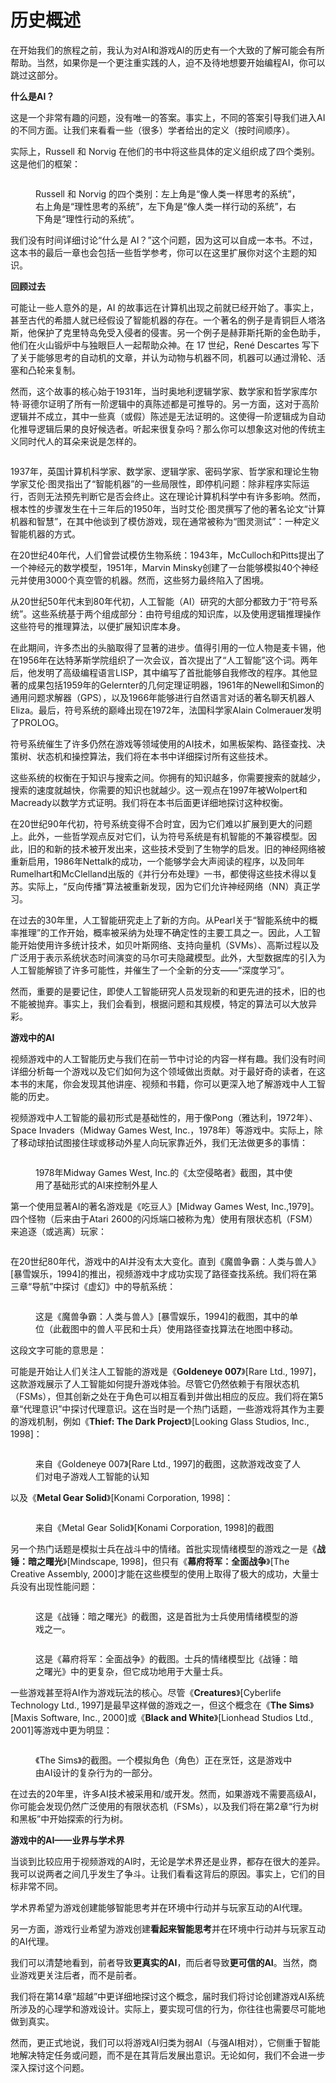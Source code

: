 # 历史概述

在开始我们的旅程之前，我认为对AI和游戏AI的历史有一个大致的了解可能会有所帮助。当然，如果你是一个更注重实践的人，迫不及待地想要开始编程AI，你可以跳过这部分。

**什么是AI？**

这是一个非常有趣的问题，没有唯一的答案。事实上，不同的答案引导我们进入AI的不同方面。让我们来看看一些（很多）学者给出的定义（按时间顺序）。

实际上，Russell 和 Norvig 在他们的书中将这些具体的定义组织成了四个类别。这是他们的框架：

<figure><img src="../../../.gitbook/assets/企业微信截图_17234551703180.png" alt=""><figcaption><p>Russell 和 Norvig 的四个类别：左上角是“像人类一样思考的系统”，右上角是“理性思考的系统”，左下角是“像人类一样行动的系统”，右下角是“理性行动的系统”。</p></figcaption></figure>

我们没有时间详细讨论“什么是 AI？”这个问题，因为这可以自成一本书。不过，这本书的最后一章也会包括一些哲学参考，你可以在这里扩展你对这个主题的知识。

**回顾过去**

可能让一些人意外的是，AI 的故事远在计算机出现之前就已经开始了。事实上，甚至古代的希腊人就已经假设了智能机器的存在。一个著名的例子是青铜巨人塔洛斯，他保护了克里特岛免受入侵者的侵害。另一个例子是赫菲斯托斯的金色助手，他们在火山锻炉中与独眼巨人一起帮助众神。在 17 世纪，René Descartes 写下了关于能够思考的自动机的文章，并认为动物与机器不同，机器可以通过滑轮、活塞和凸轮来复制。

然而，这个故事的核心始于1931年，当时奥地利逻辑学家、数学家和哲学家库尔特·哥德尔证明了所有一阶逻辑中的真陈述都是可推导的。另一方面，这对于高阶逻辑并不成立，其中一些真（或假）陈述是无法证明的。这使得一阶逻辑成为自动化推导逻辑后果的良好候选者。听起来很复杂吗？那么你可以想象这对他的传统主义同时代人的耳朵来说是怎样的。

<figure><img src="../../../.gitbook/assets/image (28).png" alt=""><figcaption></figcaption></figure>

1937年，英国计算机科学家、数学家、逻辑学家、密码学家、哲学家和理论生物学家艾伦·图灵指出了“智能机器”的一些局限性，即停机问题：除非程序实际运行，否则无法预先判断它是否会终止。这在理论计算机科学中有许多影响。然而，根本性的步骤发生在十三年后的1950年，当时艾伦·图灵撰写了他的著名论文“计算机器和智慧”，在其中他谈到了模仿游戏，现在通常被称为“图灵测试”：一种定义智能机器的方式。

在20世纪40年代，人们曾尝试模仿生物系统：1943年，McCulloch和Pitts提出了一个神经元的数学模型，1951年，Marvin Minsky创建了一台能够模拟40个神经元并使用3000个真空管的机器。然而，这些努力最终陷入了困境。

从20世纪50年代末到80年代初，人工智能（AI）研究的大部分都致力于“符号系统”。这些系统基于两个组成部分：由符号组成的知识库，以及使用逻辑推理操作这些符号的推理算法，以便扩展知识库本身。

在此期间，许多杰出的头脑取得了显著的进步。值得引用的一位人物是麦卡锡，他在1956年在达特茅斯学院组织了一次会议，首次提出了“人工智能”这个词。两年后，他发明了高级编程语言LISP，其中编写了首批能够自我修改的程序。其他显著的成果包括1959年的Gelernter的几何定理证明器，1961年的Newell和Simon的通用问题求解器（GPS），以及1966年能够进行自然语言对话的著名聊天机器人Eliza。最后，符号系统的巅峰出现在1972年，法国科学家Alain Colmerauer发明了PROLOG。

符号系统催生了许多仍然在游戏等领域使用的AI技术，如黑板架构、路径查找、决策树、状态机和操控算法，我们将在本书中详细探讨所有这些技术。

这些系统的权衡在于知识与搜索之间。你拥有的知识越多，你需要搜索的就越少，搜索的速度就越快，你需要的知识也就越少。这一观点在1997年被Wolpert和Macready以数学方式证明。我们将在本书后面更详细地探讨这种权衡。

在20世纪90年代初，符号系统变得不合时宜，因为它们难以扩展到更大的问题上。此外，一些哲学观点反对它们，认为符号系统是有机智能的不兼容模型。因此，旧的和新的技术被开发出来，这些技术受到了生物学的启发。旧的神经网络被重新启用，1986年Nettalk的成功，一个能够学会大声阅读的程序，以及同年Rumelhart和McClelland出版的《并行分布处理》一书，都使得这些技术得以复苏。实际上，“反向传播”算法被重新发现，因为它们允许神经网络（NN）真正学习。

在过去的30年里，人工智能研究走上了新的方向。从Pearl关于“智能系统中的概率推理”的工作开始，概率被采纳为处理不确定性的主要工具之一。因此，人工智能开始使用许多统计技术，如贝叶斯网络、支持向量机（SVMs）、高斯过程以及广泛用于表示系统状态时间演变的马尔可夫隐藏模型。此外，大型数据库的引入为人工智能解锁了许多可能性，并催生了一个全新的分支——“深度学习”。

然而，重要的是要记住，即使人工智能研究人员发现新的和更先进的技术，旧的也不能被抛弃。事实上，我们会看到，根据问题和其规模，特定的算法可以大放异彩。

**游戏中的AI**

视频游戏中的人工智能历史与我们在前一节中讨论的内容一样有趣。我们没有时间详细分析每一个游戏以及它们如何为这个领域做出贡献。对于最好奇的读者，在这本书的末尾，你会发现其他讲座、视频和书籍，你可以更深入地了解游戏中人工智能的历史。

视频游戏中人工智能的最初形式是基础性的，用于像Pong（雅达利，1972年）、Space Invaders（Midway Games West, Inc.，1978年）等游戏中。实际上，除了移动球拍试图接住球或移动外星人向玩家靠近外，我们无法做更多的事情：

<figure><img src="../../../.gitbook/assets/image (1) (1).png" alt=""><figcaption><p>1978年Midway Games West, Inc.的《太空侵略者》截图，其中使用了基础形式的AI来控制外星人</p></figcaption></figure>

第一个使用显著AI的著名游戏是《吃豆人》\[Midway Games West, Inc.,1979]。四个怪物（后来由于Atari 2600的闪烁端口被称为鬼）使用有限状态机（FSM）来追逐（或逃离）玩家：

<figure><img src="../../../.gitbook/assets/image (2) (1).png" alt=""><figcaption></figcaption></figure>

在20世纪80年代，游戏中的AI并没有太大变化。直到《魔兽争霸：人类与兽人》\[暴雪娱乐，1994]的推出，视频游戏中才成功实现了路径查找系统。我们将在第三章“导航”中探讨《虚幻》中的导航系统：

<figure><img src="../../../.gitbook/assets/image (3) (1).png" alt=""><figcaption><p>这是《魔兽争霸：人类与兽人》[暴雪娱乐，1994]的截图，其中的单位（此截图中的兽人平民和士兵）使用路径查找算法在地图中移动。</p></figcaption></figure>

这段文字可能的意思是：

可能是开始让人们关注人工智能的游戏是《**Goldeneye 007**》\[Rare Ltd., 1997]，这款游戏展示了人工智能如何提升游戏体验。尽管它仍然依赖于有限状态机（FSMs），但其创新之处在于角色可以相互看到并做出相应的反应。我们将在第5章“代理意识”中探讨代理意识。这在当时是一个热门话题，一些游戏将其作为主要的游戏机制，例如《**Thief: The Dark Project**》\[Looking Glass Studios, Inc., 1998]：

<figure><img src="../../../.gitbook/assets/image (4) (1).png" alt=""><figcaption><p>来自《Goldeneye 007》[Rare Ltd., 1997]的截图，这款游戏改变了人们对电子游戏人工智能的认知</p></figcaption></figure>

以及《**Metal Gear Solid**》\[Konami Corporation, 1998]：

<figure><img src="../../../.gitbook/assets/image (5) (1).png" alt=""><figcaption><p>来自《Metal Gear Solid》[Konami Corporation, 1998]的截图</p></figcaption></figure>

另一个热门话题是模拟士兵在战斗中的情绪。首批实现情绪模型的游戏之一是《**战锤：暗之曙光**》\[Mindscape, 1998]，但只有《**幕府将军：全面战争**》\[The Creative Assembly, 2000]才能在这些模型的使用上取得了极大的成功，大量士兵没有出现性能问题：

<figure><img src="../../../.gitbook/assets/image (9) (1).png" alt=""><figcaption><p>这是《战锤：暗之曙光》的截图，这是首批为士兵使用情绪模型的游戏之一。</p></figcaption></figure>

<figure><img src="../../../.gitbook/assets/image (10) (1).png" alt=""><figcaption><p>这是《幕府将军：全面战争》的截图。士兵的情绪模型比《战锤：暗之曙光》中的更复杂，但它成功地用于大量士兵。</p></figcaption></figure>

一些游戏甚至将AI作为游戏玩法的核心。尽管《**Creatures**》\[Cyberlife Technology Ltd., 1997]是最早这样做的游戏之一，但这个概念在《**The Sims**》\[Maxis Software, Inc., 2000]或《**Black and White**》\[Lionhead Studios Ltd., 2001]等游戏中更为明显：

<figure><img src="../../../.gitbook/assets/image (11) (1).png" alt=""><figcaption><p>《The Sims》的截图。一个模拟角色（角色）正在烹饪，这是游戏中由AI设计的复杂行为的一部分。</p></figcaption></figure>

在过去的20年里，许多AI技术被采用和/或开发。然而，如果游戏不需要高级AI，你可能会发现仍然广泛使用的有限状态机（FSMs），以及我们将在第2章“行为树和黑板”中开始探索的行为树。

**游戏中的AI——业界与学术界**

当谈到比较应用于视频游戏的AI时，无论是学术界还是业界，都存在很大的差异。我可以说两者之间几乎发生了争斗。让我们看看这背后的原因。事实上，它们的目标非常不同。

学术界希望为游戏创建能够智能思考并在环境中行动并与玩家互动的AI代理。

另一方面，游戏行业希望为游戏创建**看起来智能思考**并在环境中行动并与玩家互动的AI代理。

我们可以清楚地看到，前者导致**更真实的AI**，而后者导致**更可信的AI**。当然，商业游戏更关注后者，而不是前者。

我们将在第14章“超越”中更详细地探讨这个概念，届时我们将讨论创建游戏AI系统所涉及的心理学和游戏设计。实际上，要实现可信的行为，你往往也需要尽可能地做到真实。

然而，更正式地说，我们可以将游戏AI归类为弱AI（与强AI相对），它侧重于智能地解决特定任务或问题，而不是在其背后发展出意识。无论如何，我们不会进一步深入探讨这个问题。
